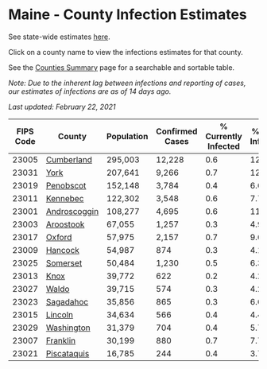 # Maine - County Infection Estimates

See state-wide estimates [here](/infections/us-me).

Click on a county name to view the infections estimates for that county.

See the [Counties Summary](/infections/summary-counties) page for a searchable and sortable table.

*Note: Due to the inherent lag between infections and reporting of cases, our estimates of infections are as of 14 days ago.*

*Last updated: February 22, 2021*

|   FIPS Code |                       County |   Population |   Confirmed Cases |   % Currently Infected |   % Total Infected |
|-------------|------------------------------|--------------|-------------------|------------------------|--------------------|
|       23005 |     [Cumberland](cumberland) |      295,003 |            12,228 |                    0.6 |               12.2 |
|       23031 |                 [York](york) |      207,641 |             9,266 |                    0.7 |               12.2 |
|       23019 |       [Penobscot](penobscot) |      152,148 |             3,784 |                    0.4 |                6.6 |
|       23011 |         [Kennebec](kennebec) |      122,302 |             3,548 |                    0.6 |                7.7 |
|       23001 | [Androscoggin](androscoggin) |      108,277 |             4,695 |                    0.6 |               11.8 |
|       23003 |       [Aroostook](aroostook) |       67,055 |             1,257 |                    0.3 |                4.9 |
|       23017 |             [Oxford](oxford) |       57,975 |             2,157 |                    0.7 |                9.6 |
|       23009 |           [Hancock](hancock) |       54,987 |               874 |                    0.3 |                4.1 |
|       23025 |         [Somerset](somerset) |       50,484 |             1,230 |                    0.5 |                6.3 |
|       23013 |                 [Knox](knox) |       39,772 |               622 |                    0.2 |                4.2 |
|       23027 |               [Waldo](waldo) |       39,715 |               574 |                    0.3 |                4.2 |
|       23023 |       [Sagadahoc](sagadahoc) |       35,856 |               865 |                    0.3 |                6.6 |
|       23015 |           [Lincoln](lincoln) |       34,634 |               566 |                    0.4 |                4.4 |
|       23029 |     [Washington](washington) |       31,379 |               704 |                    0.4 |                5.7 |
|       23007 |         [Franklin](franklin) |       30,199 |               880 |                    0.7 |                7.7 |
|       23021 |   [Piscataquis](piscataquis) |       16,785 |               244 |                    0.4 |                3.7 |